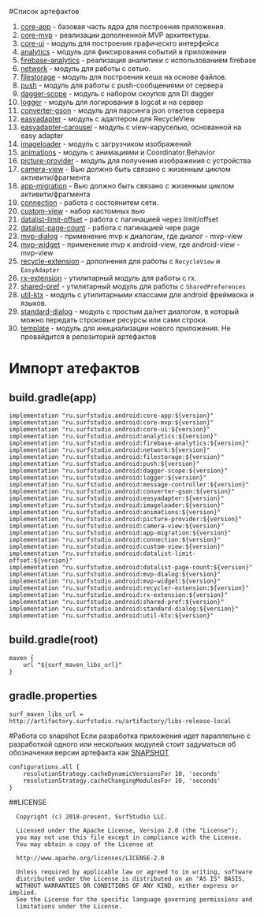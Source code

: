 #Список артефактов
1. [core-app](core-app/README.md) - базовая часть ядра для построения приложения.  
1. [core-mvp](core-mvp/README.md) - реализации дополненной MVP архитектуры.  
1. [core-ui](core-ui/README.md) - модуль для построения графическго интерфейса  
1. [analytics](analytics/README.md) - модуль для фиксирования событий в приложении
1. [firebase-analytics](firebase-analytics/README.md) - реализация аналитики с использованием firebase
1. [network](network/README.md) - модуль для работы с сетью.
1. [filestorage](filestorage/README.md) - модуль для построения кеша на основе файлов.
1. [push](push/README.md) - модуль для работы с push-сообщениями от сервера
1. [dagger-scope](dagger-scope/README.md) - модуль с набором скоупов для DI dagger
1. [logger](logger/README.md) - модуль для логирования в logcat и на сервер
1. [converter-gson](converter-gson/README.md) - модуль для парсинга json ответов сервера
1. [easyadapter](easyadapter/README.md) - модуль с адаптером для RecycleView 
1. [easyadapter-carousel](easyadapter-carousel/README.md) - модуль c view-каруселью, основанной на easy adapter
1. [imageloader](imageloader/README.md) - модуль с загрузчиком изображений
1. [animations](animations/README.md) - модуль c анимациями и Coordinator.Behavior
1. [picture-provider](picture-provider/README.md) - модуль для получения изображения с устройства
1. [camera-view](camera-view/README.md) - Вью должно быть связано с жизенным циклом активити/фрагмента
1. [app-migration](app-migration/README.md) - Вью должно быть связано с жизенным циклом активити/фрагмента
1. [connection](connection/README.md) - работа с состоянитем сети.
1. [custom-view](custom-view/README.md) - набор кастомных вью
1. [datalist-limit-offset](datalist-limit-offset/README.md) - работа с пагинацией через limit/offset
1. [datalist-page-count](datalist-page-count/README.md) - работа с пагинацией чере page
1. [mvp-dialog](mvp-dialog/README.md) - применение mvp к диалогам, где диалог - mvp-view
1. [mvp-widget](mvp-widget/README.md) - применение mvp к android-view, где android-view - mvp-view
1. [recycle-extension](recycler-extension/README.md) - дополнения для работы с `RecycleView` и `EasyAdapter`
1. [rx-extension](rx-extension/README.md) - утилитарный модуль для работы с rx.
1. [shared-pref](shared-pref/README.md) - утилитарный модуль для работы с `SharedPreferences`
1. [util-ktx](util-ktx/README.md) - модуль c утилитарными классами для android фреймвока и языков.
1. [standard-dialog](standard-dialog/README.md) - модуль c простым да/нет диалогом, в который можно передать строковые ресурсы или сами строки.
1. [template](template/README.md) - модуль для инициализации нового приложения. Не провайдится в репозиторий артефактов

# Импорт атефактов
## build.gradle(app)
```
implementation "ru.surfstudio.android:core-app:${version}"
implementation "ru.surfstudio.android:core-mvp:${version}"
implementation "ru.surfstudio.android:core-ui:${version}"
implementation "ru.surfstudio.android:analytics:${version}"
implementation "ru.surfstudio.android:firebase-analytics:${version}"
implementation "ru.surfstudio.android:network:${version}"
implementation "ru.surfstudio.android:filestorage:${version}"
implementation "ru.surfstudio.android:push:${version}"
implementation "ru.surfstudio.android:dagger-scope:${version}"
implementation "ru.surfstudio.android:logger:${version}"
implementation "ru.surfstudio.android:message-controller:${version}"
implementation "ru.surfstudio.android:converter-gson:${version}"
implementation "ru.surfstudio.android:easyadapter:${version}"
implementation "ru.surfstudio.android:imageloader:${version}"
implementation "ru.surfstudio.android:animations:${version}"
implementation "ru.surfstudio.android:picture-provider:${version}"
implementation "ru.surfstudio.android:camera-view:${version}"
implementation "ru.surfstudio.android:app-migration:${version}"
implementation "ru.surfstudio.android:connection:${version}"
implementation "ru.surfstudio.android:custom-view:${version}"
implementation "ru.surfstudio.android:datalist-limit-offset:${version}"
implementation "ru.surfstudio.android:datalist-page-count:${version}"
implementation "ru.surfstudio.android:mvp-dialog:${version}"
implementation "ru.surfstudio.android:mvp-widget:${version}"
implementation "ru.surfstudio.android:recycler-extension:${version}"
implementation "ru.surfstudio.android:rx-extension:${version}"
implementation "ru.surfstudio.android:shared-pref:${version}"
implementation "ru.surfstudio.android:standard-dialog:${version}"
implementation "ru.surfstudio.android:util-ktx:${version}"

```
## build.gradle(root)
```       
maven {
	url "${surf_maven_libs_url}"
}
```
## gradle.properties
```properties
surf_maven_libs_url = http://artifactory.surfstudio.ru/artifactory/libs-release-local
```
#Работа со snapshot
Если разработка приложения идет параллельно с разработкой одного или нескольких модулей стоит задуматься об обозначении версии артефакта как [SNAPSHOT](https://maven.apache.org/guides/getting-started/index.html#What_is_a_SNAPSHOT_version) 
```
configurations.all {
    resolutionStrategy.cacheDynamicVersionsFor 10, 'seconds'
    resolutionStrategy.cacheChangingModulesFor 10, 'seconds'
}
```
##LICENSE
```
  Copyright (c) 2018-present, SurfStudio LLC.

  Licensed under the Apache License, Version 2.0 (the "License");
  you may not use this file except in compliance with the License.
  You may obtain a copy of the License at

  http://www.apache.org/licenses/LICENSE-2.0

  Unless required by applicable law or agreed to in writing, software
  distributed under the License is distributed on an "AS IS" BASIS,
  WITHOUT WARRANTIES OR CONDITIONS OF ANY KIND, either express or implied.
  See the License for the specific language governing permissions and
  limitations under the License.
```